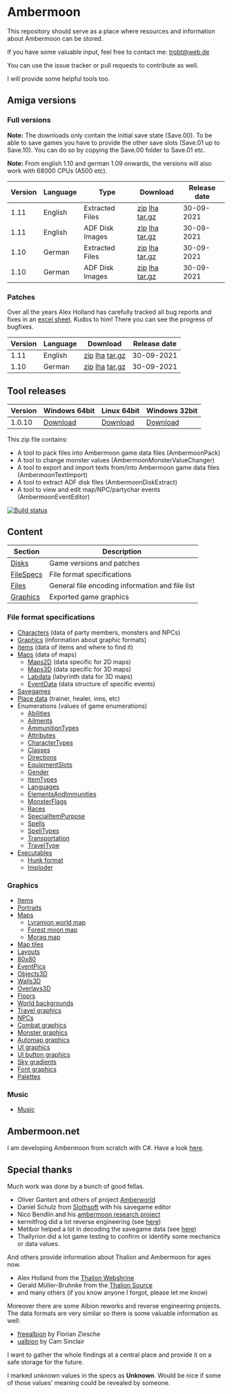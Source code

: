 # Ambermoon

This repository should serve as a place where resources and information about Ambermoon can be stored.

If you have some valuable input, feel free to contact me: trobt@web.de

You can use the issue tracker or pull requests to contribute as well.

I will provide some helpful tools too.

## Amiga versions

### Full versions

**Note:** The downloads only contain the initial save state (Save.00). To be able to save games you have to provide the other save slots (Save.01 up to Save.10).
 You can do so by copying the Save.00 folder to Save.01 etc.

**Note:** From english 1.10 and german 1.09 onwards, the versions will also work with 68000 CPUs (A500 etc).

Version | Language | Type | Download | Release date
--- | --- | --- | --- | ---
1.11 | English | Extracted Files | [zip](https://github.com/Pyrdacor/Ambermoon/raw/master/Disks/English/ambermoon_english_1.11_extracted.zip) [lha](https://github.com/Pyrdacor/Ambermoon/raw/master/Disks/English/ambermoon_english_1.11_extracted.lha) [tar.gz](https://github.com/Pyrdacor/Ambermoon/raw/master/Disks/English/ambermoon_english_1.11_extracted.tar.gz) | 30-09-2021
1.11 | English | ADF Disk Images | [zip](https://github.com/Pyrdacor/Ambermoon/raw/master/Disks/English/ambermoon_english_1.11_adf.zip) [lha](https://github.com/Pyrdacor/Ambermoon/raw/master/Disks/English/ambermoon_english_1.11_adf.lha) [tar.gz](https://github.com/Pyrdacor/Ambermoon/raw/master/Disks/English/ambermoon_english_1.11_adf.tar.gz) | 30-09-2021
1.10 | German | Extracted Files | [zip](https://github.com/Pyrdacor/Ambermoon/raw/master/Disks/German/ambermoon_german_1.10_extracted.zip) [lha](https://github.com/Pyrdacor/Ambermoon/raw/master/Disks/German/ambermoon_german_1.10_extracted.lha) [tar.gz](https://github.com/Pyrdacor/Ambermoon/raw/master/Disks/German/ambermoon_german_1.10_extracted.tar.gz) | 30-09-2021
1.10 | German | ADF Disk Images | [zip](https://github.com/Pyrdacor/Ambermoon/raw/master/Disks/German/ambermoon_german_1.10_adf.zip) [lha](https://github.com/Pyrdacor/Ambermoon/raw/master/Disks/German/ambermoon_german_1.10_adf.lha) [tar.gz](https://github.com/Pyrdacor/Ambermoon/raw/master/Disks/German/ambermoon_german_1.10_adf.tar.gz) | 30-09-2021

### Patches

Over all the years Alex Holland has carefully tracked all bug reports and fixes in an [excel sheet](https://docs.google.com/spreadsheets/d/1as5W8gibm-MTb9VEqpkfgtwWviqjQx96A3NmcvzX98A). Kudos to him!
There you can see the progress of bugfixes.

Version | Language | Download | Release date
--- | --- | --- | ---
1.11 | English | [zip](https://github.com/Pyrdacor/Ambermoon/raw/master/Disks/Patches/PyrdacorFixEnglish1.11.zip) [lha](https://github.com/Pyrdacor/Ambermoon/raw/master/Disks/Patches/PyrdacorFixEnglish1.11.lha) [tar.gz](https://github.com/Pyrdacor/Ambermoon/raw/master/Disks/Patches/PyrdacorFixEnglish1.11.tar.gz) | 30-09-2021
1.10 | German | [zip](https://github.com/Pyrdacor/Ambermoon/raw/master/Disks/Patches/PyrdacorFixGerman1.10.zip) [lha](https://github.com/Pyrdacor/Ambermoon/raw/master/Disks/Patches/PyrdacorFixGerman1.10.lha) [tar.gz](https://github.com/Pyrdacor/Ambermoon/raw/master/Disks/Patches/PyrdacorFixGerman1.10.tar.gz) | 30-09-2021


## Tool releases

Version | Windows 64bit | Linux 64bit | Windows 32bit
--- | --- | --- | ---
1.0.10 | [Download](https://github.com/Pyrdacor/Ambermoon/releases/download/v1.0.10/AmbermoonTools-Windows.zip) | [Download](https://github.com/Pyrdacor/Ambermoon/releases/download/v1.0.10/AmbermoonTools-Linux.tar.gz) | [Download](https://github.com/Pyrdacor/Ambermoon/releases/download/v1.0.10/AmbermoonTools-Windows32Bit.zip)

This zip file contains:
- A tool to pack files into Ambermoon game data files (AmbermoonPack)
- A tool to change monster values (AmbermoonMonsterValueChanger)
- A tool to export and import texts from/into Ambermoon game data files (AmbermoonTextImport)
- A tool to extract ADF disk files (AmbermoonDiskExtract)
- A tool to view and edit map/NPC/partychar events (AmbermoonEventEditor)

[![Build status](https://ci.appveyor.com/api/projects/status/dn5n21r8m11an48i/branch/master?svg=true)](https://ci.appveyor.com/project/Pyrdacor/ambermoon/branch/master)



## Content

Section | Description
--- | ---
[Disks](Disks) | Game versions and patches
[FileSpecs](FileSpecs) | File format specifications
[Files](Files) | General file encoding information and file list
[Graphics](Graphics) | Exported game graphics

### File format specifications

- [Characters](FileSpecs/Characters.md) (data of party members, monsters and NPCs)
- [Graphics](FileSpecs/Graphics.md) (information about graphic formats)
- [Items](FileSpecs/Items.md) (data of items and where to find it)
- [Maps](FileSpecs/Maps.md) (data of maps)
  - [Maps2D](FileSpecs/Maps2D.md) (data specific for 2D maps)
  - [Maps3D](FileSpecs/Maps3D.md) (data specific for 3D maps)
  - [Labdata](FileSpecs/Labdata.md) (labyrinth data for 3D maps)
  - [EventData](FileSpecs/EventData.md) (data structure of specific events)
- [Savegames](FileSpecs/Savegame.md)
- [Place data](FileSpecs/PlaceData.md) (trainer, healer, inns, etc)
- Enumerations (values of game enumerations)
  - [Abilities](FileSpecs/Enumerations/Abilities.md)
  - [Ailments](FileSpecs/Enumerations/Ailments.md)
  - [AmmunitionTypes](FileSpecs/Enumerations/AmmunitionTypes.md)
  - [Attributes](FileSpecs/Enumerations/Attributes.md)
  - [CharacterTypes](FileSpecs/Enumerations/CharacterTypes.md)
  - [Classes](FileSpecs/Enumerations/Classes.md)
  - [Directions](FileSpecs/Enumerations/Directions.md)
  - [EquipmentSlots](FileSpecs/Enumerations/EquipmentSlots.md)
  - [Gender](FileSpecs/Enumerations/Gender.md)
  - [ItemTypes](FileSpecs/Enumerations/ItemTypes.md)
  - [Languages](FileSpecs/Enumerations/Languages.md)
  - [ElementsAndImmunities](FileSpecs/Enumerations/ElementsAndImmunities.md)
  - [MonsterFlags](FileSpecs/Enumerations/MonsterFlags.md)
  - [Races](FileSpecs/Enumerations/Races.md)
  - [SpecialItemPurpose](FileSpecs/Enumerations/SpecialItemPurpose.md)
  - [Spells](FileSpecs/Enumerations/Spells.md)
  - [SpellTypes](FileSpecs/Enumerations/SpellTypes.md)
  - [Transportation](FileSpecs/Enumerations/Transportation.md)
  - [TravelType](FileSpecs/Enumerations/TravelType.md)
- [Executables](Files/Executables.md)
  - [Hunk format](Files/Hunks.md)
  - [Imploder](Files/Imploding.md)

### Graphics

- [Items](Graphics/Items)
- [Portraits](Graphics/Portraits)
- [Maps](Graphics/Maps)
  - [Lyramion world map](Graphics/Maps/001.png)
  - [Forest moon map](Graphics/Maps/300.png)
  - [Morag map](Graphics/Maps/513.png)
- [Map tiles](Graphics/Mapicons)
- [Layouts](Graphics/Layouts)
- [80x80](Graphics/80x80)
- [EventPics](Graphics/EventPics)
- [Objects3D](Graphics/Objects3D)
- [Walls3D](Graphics/Walls3D)
- [Overlays3D](Graphics/Overlays3D)
- [Floors](Graphics/Floors)
- [World backgrounds](Graphics/WorldBackgrounds)
- [Travel graphics](Graphics/TravelGfx)
- [NPCs](Graphics/NPCs)
- [Combat graphics](Graphics/CombatGraphics)
- [Monster graphics](Graphics/Monsters)
- [Automap graphics](Graphics/AutomapGfx)
- [UI graphics](Graphics/UIGfx)
- [UI button graphics](Graphics/Buttons)
- [Sky gradients](Graphics/SkyGradients)
- [Font graphics](Graphics/Font)
- [Palettes](Graphics/Palettes.png)

### Music

- [Music](Files/Music.md)


## Ambermoon.net

I am developing Ambermoon from scratch with C#. Have a look [here](https://github.com/Pyrdacor/Ambermoon.net).

## Special thanks

Much work was done by a bunch of good fellas.
- Oliver Gantert and others of project [Amberworld](http://amberworld.sourceforge.net/)
- Daniel Schulz from [Slothsoft](http://slothsoft.net/Ambermoon/) with his savegame editor
- Nico Bendlin and his [ambermoon research project](https://gitlab.com/ambermoon/research)
- kermitfrog did a lot reverse engineering (see [here](https://github.com/Pyrdacor/Ambermoon.net/issues/64))
- Metibor helped a lot in decoding the savegame data (see [here](https://github.com/Pyrdacor/Ambermoon.net/issues/45))
- Thallyrion did a lot game testing to confirm or identify some mechanics or data values.

 And others provide information about Thalion and Ambermoon for ages now.
- Alex Holland from the [Thalion Webshrine](http://thalion.exotica.org.uk/)
- Gerald Müller-Bruhnke from the [Thalion Source](http://home.wtal.de/gmb/index.htm)
- and many others (if you know anyone I forgot, please let me know)

Moreover there are some Albion reworks and reverse engineering projects. The data formats are very similar so there is some valuable information as well:
- [freealbion](https://github.com/freealbion/freealbion) by Florian Ziesche
- [ualbion](https://github.com/csinkers/ualbion) by Cam Sinclair

I want to gather the whole findings at a central place and provide it on a safe storage for the future.

I marked unknown values in the specs as **Unknown**. Would be nice if some of those values' meaning could be revealed by someone.
